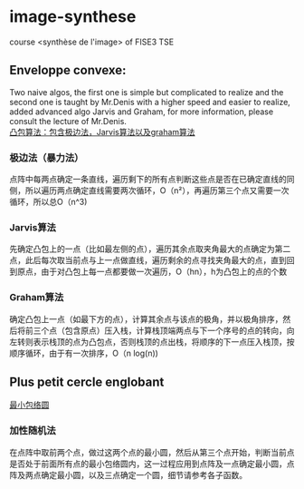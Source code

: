 # image-synthese
course &lt;synthèse de l'image> of FISE3 TSE

## Enveloppe convexe: 
Two naive algos, the first one is simple but complicated to realize and the second one is taught by Mr.Denis with a higher speed and easier to realize, added advanced algo Jarvis and Graham, for more information, please consult the lecture of Mr.Denis. </br>
[凸包算法：包含极边法，Jarvis算法以及graham算法](https://blog.csdn.net/bone_ace/article/details/46239187)

### 极边法（暴力法）
点阵中每两点确定一条直线，遍历剩下的所有点判断这些点是否在已确定直线的同侧，所以遍历两点确定直线需要两次循环，O（n²），再遍历第三个点又需要一次循环，所以总O（n^3)

### Jarvis算法
先确定凸包上的一点（比如最左侧的点），遍历其余点取夹角最大的点确定为第二点，此后每次取当前点与上一点做直线，遍历剩余的点寻找夹角最大的点，直到回到原点，由于对凸包上每一点都要做一次遍历，O（hn），h为凸包上的点的个数

### Graham算法
确定凸包上一点（如最下方的点），计算其余点与该点的极角，并以极角排序，然后将前三个点（包含原点）压入栈，计算栈顶端两点与下一个序号的点的转向，向左转则表示栈顶的点为凸包点，否则栈顶的点出栈，将顺序的下一点压入栈顶，按顺序循环，由于有一次排序，O（n log(n))

## Plus petit cercle englobant
[最小包络圆](https://blog.csdn.net/skytruine/article/details/60882966)

### 加性随机法
在点阵中取前两个点，做过这两个点的最小圆，然后从第三个点开始，判断当前点是否处于前面所有点的最小包络圆内，这一过程应用到点阵及一点确定最小圆，点阵及两点确定最小圆，以及三点确定一个圆，细节请参考各子函数。